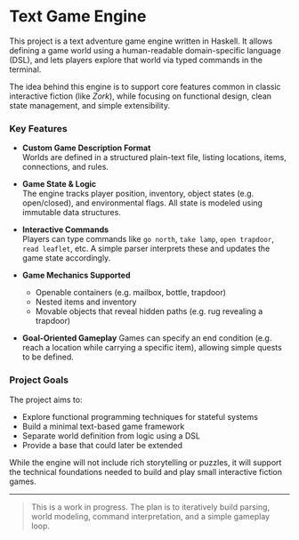 # Text Game Engine

This project is a text adventure game engine written in Haskell. It allows defining a game world using a human-readable domain-specific language (DSL), and lets players explore that world via typed commands in the terminal.

The idea behind this engine is to support core features common in classic interactive fiction (like *Zork*), while focusing on functional design, clean state management, and simple extensibility.

### Key Features

- **Custom Game Description Format**  
  Worlds are defined in a structured plain-text file, listing locations, items, connections, and rules. 

- **Game State & Logic**  
  The engine tracks player position, inventory, object states (e.g. open/closed), and environmental flags. All state is modeled using immutable data structures.

- **Interactive Commands**  
  Players can type commands like `go north`, `take lamp`, `open trapdoor`, `read leaflet`, etc. A simple parser interprets these and updates the game state accordingly.

- **Game Mechanics Supported**
  - Openable containers (e.g. mailbox, bottle, trapdoor)
  - Nested items and inventory
  - Movable objects that reveal hidden paths (e.g. rug revealing a trapdoor)

- **Goal-Oriented Gameplay**
  Games can specify an end condition (e.g. reach a location while carrying a specific item), allowing simple quests to be defined.

### Project Goals

The project aims to:
- Explore functional programming techniques for stateful systems
- Build a minimal text-based game framework
- Separate world definition from logic using a DSL
- Provide a base that could later be extended

While the engine will not include rich storytelling or puzzles, it will support the technical foundations needed to build and play small interactive fiction games.

---

> This is a work in progress. The plan is to iteratively build parsing, world modeling, command interpretation, and a simple gameplay loop.
